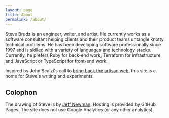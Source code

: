 ```yaml
---
layout: page
title: About
permalink: /about/
---
```

Steve Brudz is an engineer, writer, and artist.  He currently works as a software consultant helping clients and their product teams untangle knotty technical problems.  He has been developing software professionally since 1997 and is skilled with a variety of languages and technology stacks.  Currently, he prefers Ruby for back-end work, Terraform for infrastructure, and JavaScript or TypeScript for front-end work.

Inspired by John Scalzi's call to [bring back the artisan web](https://whatever.scalzi.com/2022/11/25/how-to-weave-the-artisan-web/), this site is a home for Steve's writing and experiments.

## Colophon
The drawing of Steve is by [Jeff Newman](https://www.instagram.com/newmanpictures/). Hosting is provided by GitHub Pages. The site does not use Google Analytics (or any other analytics).

